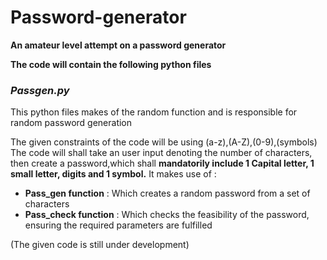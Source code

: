 # Password-generator

**An amateur level attempt on a password generator**

**The code will contain the following python files** 

### _Passgen.py_
This python files makes of the random function and is responsible for random password generation

The given constraints of the code will be using (a-z),(A-Z),(0-9),(symbols)
The code will shall take an user input denoting the number of characters, then create a password,which shall **mandatorily include 1 Capital letter, 1 small letter, digits and 1 symbol.**
It makes use of : 
- **Pass_gen function** : Which creates a random password from a set of characters 
- **Pass_check function** : Which checks the feasibility of the password, ensuring the required parameters are fulfilled


(The given code is still under development)
